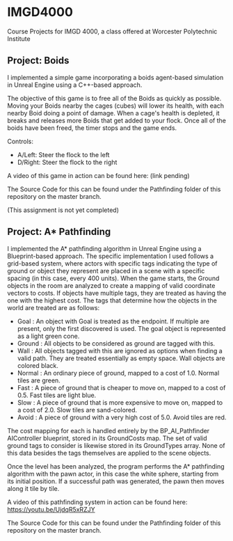 # IMGD4000
Course Projects for IMGD 4000, a class offered at Worcester Polytechnic Institute

## Project: Boids
I implemented a simple game incorporating a boids agent-based simulation in Unreal Engine using a C++-based approach.

The objective of this game is to free all of the Boids as quickly as possible. Moving your Boids nearby the cages (cubes) will lower its health, with each nearby Boid doing a point of damage. When a cage's health is depleted, it breaks and releases more Boids that get added to your flock. Once all of the boids have been freed, the timer stops and the game ends.

Controls:
- A/Left: Steer the flock to the left
- D/Right: Steer the flock to the right

A video of this game in action can be found here: (link pending)

The Source Code for this can be found under the Pathfinding folder of this repository on the master branch.

(This assignment is not yet completed)

## Project: A* Pathfinding
I implemented the A* pathfinding algorithm in Unreal Engine using a Blueprint-based approach. The specific implementation I used follows a grid-based system, where actors with specific tags indicating the type of ground or object they represent are placed in a scene with a specific spacing (in this case, every 400 units). When the game starts, the Ground objects in the room are analyzed to create a mapping of valid coordinate vectors to costs. If objects have multiple tags, they are treated as having the one with the highest cost. 
The tags that determine how the objects in the world are treated are as follows:
- Goal   : An object with Goal is treated as the endpoint. If multiple are present, only the first discovered is used. The goal object is represented as a light green cone.
- Ground : All objects to be considered as ground are tagged with this.
- Wall   : All objects tagged with this are ignored as options when finding a valid path. They are treated essentially as empty space. Wall objects are colored black.
- Normal : An ordinary piece of ground, mapped to a cost of 1.0. Normal tiles are green.
- Fast   : A piece of ground that is cheaper to move on, mapped to a cost of 0.5. Fast tiles are light blue.
- Slow   : A piece of ground that is more expensive to move on, mapped to a cost of 2.0. Slow tiles are sand-colored.
- Avoid  : A piece of ground with a very high cost of 5.0. Avoid tiles are red.

The cost mapping for each is handled entirely by the BP_AI_Pathfinder AIController blueprint, stored in its GroundCosts map. The set of valid ground tags to consider is likewise stored in its GroundTypes array. None of this data besides the tags themselves are applied to the scene objects.

Once the level has been analyzed, the program performs the A* pathfinding algorithm with the pawn actor, in this case the white sphere, starting from its initial position. If a successful path was generated, the pawn then moves along it tile by tile.

A video of this pathfinding system in action can be found here: https://youtu.be/UjdqR5xRZJY

The Source Code for this can be found under the Pathfinding folder of this repository on the master branch.

